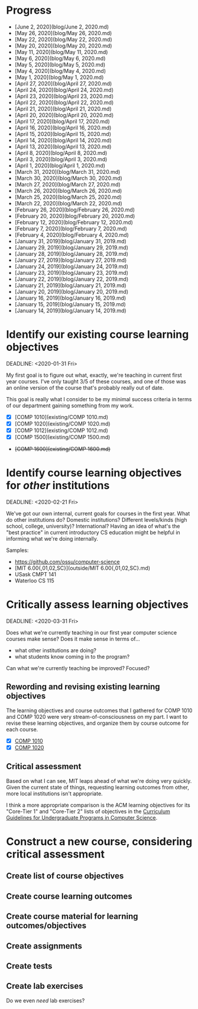 Progress
========

* [June 2, 2020](blog/June 2, 2020.md)
* [May 26, 2020](blog/May 26, 2020.md)
* [May 22, 2020](blog/May 22, 2020.md)
* [May 20, 2020](blog/May 20, 2020.md)
* [May 11, 2020](blog/May 11, 2020.md)
* [May 6, 2020](blog/May 6, 2020.md)
* [May 5, 2020](blog/May 5, 2020.md)
* [May 4, 2020](blog/May 4, 2020.md)
* [May 1, 2020](blog/May 1, 2020.md)
* [April 27, 2020](blog/April 27, 2020.md)
* [April 24, 2020](blog/April 24, 2020.md)
* [April 23, 2020](blog/April 23, 2020.md)
* [April 22, 2020](blog/April 22, 2020.md)
* [April 21, 2020](blog/April 21, 2020.md)
* [April 20, 2020](blog/April 20, 2020.md)
* [April 17, 2020](blog/April 17, 2020.md)
* [April 16, 2020](blog/April 16, 2020.md)
* [April 15, 2020](blog/April 15, 2020.md)
* [April 14, 2020](blog/April 14, 2020.md)
* [April 13, 2020](blog/April 13, 2020.md)
* [April 8, 2020](blog/April 8, 2020.md)
* [April 3, 2020](blog/April 3, 2020.md)
* [April 1, 2020](blog/April 1, 2020.md)
* [March 31, 2020](blog/March 31, 2020.md)
* [March 30, 2020](blog/March 30, 2020.md)
* [March 27, 2020](blog/March 27, 2020.md)
* [March 26, 2020](blog/March 26, 2020.md)
* [March 25, 2020](blog/March 25, 2020.md)
* [March 22, 2020](blog/March 22, 2020.md)
* [February 26, 2020](blog/February 26, 2020.md)
* [February 20, 2020](blog/February 20, 2020.md)
* [February 12, 2020](blog/February 12, 2020.md)
* [February 7, 2020](blog/February 7, 2020.md)
* [February 4, 2020](blog/February 4, 2020.md)
* [January 31, 2019](blog/January 31, 2019.md)
* [January 29, 2019](blog/January 29, 2019.md)
* [January 28, 2019](blog/January 28, 2019.md)
* [January 27, 2019](blog/January 27, 2019.md)
* [January 24, 2019](blog/January 24, 2019.md)
* [January 23, 2019](blog/January 23, 2019.md)
* [January 22, 2019](blog/January 22, 2019.md)
* [January 21, 2019](blog/January 21, 2019.md)
* [January 20, 2019](blog/January 20, 2019.md)
* [January 16, 2019](blog/January 16, 2019.md)
* [January 15, 2019](blog/January 15, 2019.md)
* [January 14, 2019](blog/January 14, 2019.md)


Identify our existing course learning objectives
================================================

DEADLINE: <2020-01-31 Fri>

My first goal is to figure out what, exactly, we're teaching in current first
year courses. I've only taught 3/5 of these courses, and one of those was an
online version of the course that's probably really out of date.

This goal is really what I consider to be my minimal success criteria in
terms of our department gaining something from my work.

* [X] [COMP 1010](existing/COMP 1010.md)
* [X] [COMP 1020](existing/COMP 1020.md)
* [X] [COMP 1012](existing/COMP 1012.md)
* [X] [COMP 1500](existing/COMP 1500.md)
* ~~[COMP 1600](existing/COMP 1600.md)~~

Identify course learning objectives for *other* institutions
============================================================

DEADLINE: <2020-02-21 Fri>

We've got our own internal, current goals for courses in the first year. What
do other institutions do? Domestic institutions? Different levels/kinds (high
school, college, university)? International? Having an idea of what's the
"best practice" in current introductory CS education might be helpful in
informing what we're doing internally.

Samples:

* <https://github.com/ossu/computer-science>
* [MIT 6.00{,01,02,SC}](outside/MIT 6.00{,01,02,SC}.md)
* USask CMPT 141
* Waterloo CS 115


Critically assess learning objectives
=====================================

DEADLINE: <2020-03-31 Fri>

Does what we're currently teaching in our first year computer science courses
make sense? Does it make sense in terms of...

- what other institutions are doing?
- what students know coming in to the program?

Can what we're currently teaching be improved? Focused?

Rewording and revising existing learning objectives
---------------------------------------------------

The learning objectives and course outcomes that I gathered for COMP 1010 and
COMP 1020 were very stream-of-consciousness on my part. I want to revise these
learning objectives, and organize them by course outcome for each course.

* [X] [COMP 1010](reconsidered/COMP1010.md)
* [X] [COMP 1020](reconsidered/COMP1020.md)

Critical assessment
-------------------

Based on what I can see, MIT leaps ahead of what we're doing very quickly. Given
the current state of things, requesting learning outcomes from other, more local
institutions isn't appropriate.

I think a more appropriate comparison is the ACM learning objectives for its
"Core-Tier 1" and "Core-Tier 2" lists of objectives in the [Curriculum
Guidelines for Undergraduate Programs in Computer Science][cs2013].

[cs2013]:
https://www.acm.org/binaries/content/assets/education/cs2013_web_final.pdf

Construct a new course, considering critical assessment
=======================================================

Create list of course objectives
--------------------------------

Create course learning outcomes
-------------------------------

Create course material for learning outcomes/objectives
-------------------------------------------------------

Create assignments
------------------

Create tests
------------

Create lab exercises
--------------------

Do we even *need*  lab exercises?
